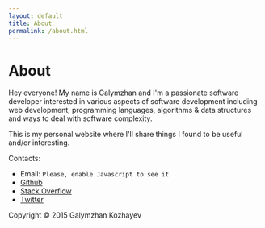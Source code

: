 ```yaml
---
layout: default
title: About
permalink: /about.html
---
```


# About

Hey everyone! My name is Galymzhan and I'm a passionate software developer interested in
various aspects of software development including web development, programming
languages, algorithms & data structures and ways to deal with software
complexity.

This is my personal website where I'll share things I found to be useful and/or
interesting.

Contacts:

- Email: <span id="contactAddr">`Please, enable Javascript to see it`</span>
- [Github](https://github.com/galymzhan)
- [Stack Overflow](http://stackoverflow.com/users/450449/galymzhan)
- [Twitter](https://twitter.com/justgalym)

Copyright © 2015 Galymzhan Kozhayev

<script>
window.onload = function() {
  var q = 'kozhayev';
  var w = '@';
  var e = 'outlook';
  var r = '.';
  var t = 'com';
  var o = q + w + e + r + t;
  document.getElementById('contactAddr').innerHTML = '<a href="mail' + 'to:' + o + '">' + o + '</a>';
};
</script>
